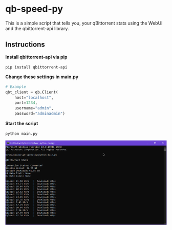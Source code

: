 # qb-speed-py
This is a simple script that tells you, your qBittorrent stats using the WebUI and the qbittorrent-api library.

## Instructions

**Install qbittorrent-api via pip**

`pip install qbittorrent-api`

**Change these settings in main.py**
```python
# Example
qbt_client = qb.Client(
    host="localhost",
    port=1234,
    username="admin",
    password="adminadmin")
```

**Start the script**

`python main.py`
  
![screenshot](screenshot.png)
